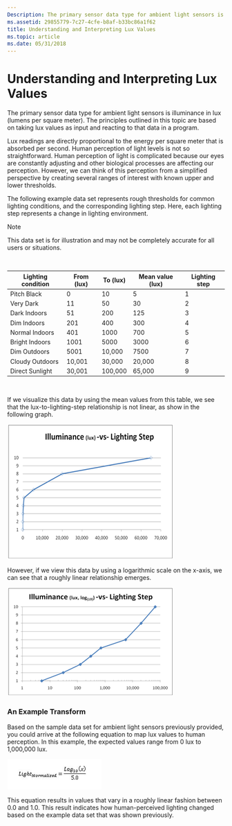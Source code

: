 ```yaml
---
Description: The primary sensor data type for ambient light sensors is illuminance in lux (lumens per square meter). The principles outlined in this topic are based on taking lux values as input and reacting to that data in a program.
ms.assetid: 29855779-7c27-4cfe-b8af-b33bc86a1f62
title: Understanding and Interpreting Lux Values
ms.topic: article
ms.date: 05/31/2018
---
```


# Understanding and Interpreting Lux Values

The primary sensor data type for ambient light sensors is illuminance in lux (lumens per square meter). The principles outlined in this topic are based on taking lux values as input and reacting to that data in a program.

Lux readings are directly proportional to the energy per square meter that is absorbed per second. Human perception of light levels is not so straightforward. Human perception of light is complicated because our eyes are constantly adjusting and other biological processes are affecting our perception. However, we can think of this perception from a simplified perspective by creating several ranges of interest with known upper and lower thresholds.

The following example data set represents rough thresholds for common lighting conditions, and the corresponding lighting step. Here, each lighting step represents a change in lighting environment.

> [!Note]  
> This data set is for illustration and may not be completely accurate for all users or situations.

 



| Lighting condition | From (lux) | To (lux) | Mean value (lux) | Lighting step |
|--------------------|------------|----------|------------------|---------------|
| Pitch Black        | 0          | 10       | 5                | 1             |
| Very Dark          | 11         | 50       | 30               | 2             |
| Dark Indoors       | 51         | 200      | 125              | 3             |
| Dim Indoors        | 201        | 400      | 300              | 4             |
| Normal Indoors     | 401        | 1000     | 700              | 5             |
| Bright Indoors     | 1001       | 5000     | 3000             | 6             |
| Dim Outdoors       | 5001       | 10,000   | 7500             | 7             |
| Cloudy Outdoors    | 10,001     | 30,000   | 20,000           | 8             |
| Direct Sunlight    | 30,001     | 100,000  | 65,000           | 9             |



 

If we visualize this data by using the mean values from this table, we see that the lux-to-lighting-step relationship is not linear, as show in the following graph.

![linear illuminance graph](images/luxtostep.png)

However, if we view this data by using a logarithmic scale on the x-axis, we can see that a roughly linear relationship emerges.

![logarithmic illuminance graph](images/luxlogtostep.png)

### An Example Transform

Based on the sample data set for ambient light sensors previously provided, you could arrive at the following equation to map lux values to human perception. In this example, the expected values range from 0 lux to 1,000,000 lux.

![lux value equation](images/sensor-lux-equation.jpg)

This equation results in values that vary in a roughly linear fashion between 0.0 and 1.0. This result indicates how human-perceived lighting changed based on the example data set that was shown previously.

 

 



